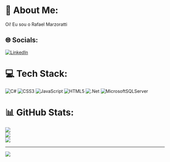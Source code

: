 # 💫 About Me:
Oi! Eu sou o Rafael Marzoratti


## 🌐 Socials:
[![LinkedIn](https://img.shields.io/badge/LinkedIn-%230077B5.svg?logo=linkedin&logoColor=white)](https://linkedin.com/in/https://www.linkedin.com/in/rafael-diaz-marzoratti-67219b1a6/) 

# 💻 Tech Stack:
![C#](https://img.shields.io/badge/c%23-%23239120.svg?style=for-the-badge&logo=c-sharp&logoColor=white) ![CSS3](https://img.shields.io/badge/css3-%231572B6.svg?style=for-the-badge&logo=css3&logoColor=white) ![JavaScript](https://img.shields.io/badge/javascript-%23323330.svg?style=for-the-badge&logo=javascript&logoColor=%23F7DF1E) ![HTML5](https://img.shields.io/badge/html5-%23E34F26.svg?style=for-the-badge&logo=html5&logoColor=white) ![.Net](https://img.shields.io/badge/.NET-5C2D91?style=for-the-badge&logo=.net&logoColor=white) ![MicrosoftSQLServer](https://img.shields.io/badge/Microsoft%20SQL%20Sever-CC2927?style=for-the-badge&logo=microsoft%20sql%20server&logoColor=white)
# 📊 GitHub Stats:
![](https://github-readme-stats.vercel.app/api?username=rafaelmarzoratti02&theme=dark&hide_border=false&include_all_commits=false&count_private=false)<br/>
![](https://github-readme-streak-stats.herokuapp.com/?user=rafaelmarzoratti02&theme=dark&hide_border=false)<br/>
![](https://github-readme-stats.vercel.app/api/top-langs/?username=rafaelmarzoratti02&theme=dark&hide_border=false&include_all_commits=false&count_private=false&layout=compact)

---
[![](https://visitcount.itsvg.in/api?id=rafaelmarzoratti02&icon=0&color=0)](https://visitcount.itsvg.in)

<!-- Proudly created with GPRM ( https://gprm.itsvg.in ) -->
